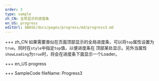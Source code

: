 ```yaml
--- 
order: 3
type: sample
zh_CN: 全局显示的进度条
en_US: progress
editUrl: $BASE/docs/pages/progress/md/progress3.md
---
```


+++ zh_CN
如果需要类似在页面顶部显示的全局进度条，可以将<Code>top</Code>属性设置为<Code>true</Code>。同时在<Code>style</Code>中指定<Code>top</Code>值，以便进度条在
顶部某处显示。另外当属性<Code>showLoading</Code>为<Code>true</Code>时，将会在进度条下面显示一个Loader。

+++ en_US
progress

+++ SampleCode
fileName: Progress3
